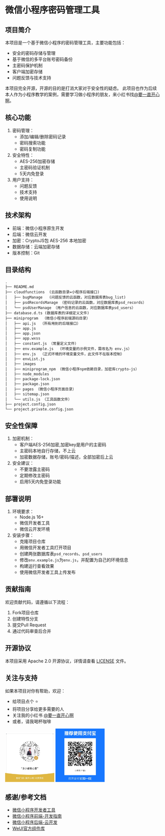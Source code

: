 # 微信小程序密码管理工具

## 项目简介
本项目是一个基于微信小程序的密码管理工具，主要功能包括：
- 安全的密码存储与管理
- 基于微信的多平台账号密码备份
- 主密码保护机制
- 客户端加密存储
- 问题反馈与技术支持

本项目完全开源，开源的目的是打消大家对于安全性的疑虑。
此项目也作为后续本人作为小程序教学的案例，需要学习做小程序的朋友，来小红书找[@要一直开心啊](https://www.xiaohongshu.com/user/profile/610e50bd00000000010088fd)。

## 核心功能
1. 密码管理：
   - 添加/编辑/删除密码记录
   - 密码搜索功能
   - 密码复制功能
2. 安全特性：
   - AES-256加密存储
   - 主密码验证机制
   - 5天内免登录
3. 用户支持：
   - 问题反馈
   - 技术支持
   - 使用说明

## 技术架构
- 前端：微信小程序原生开发
- 后端：微信云开发
- 加密：CryptoJS包 AES-256 本地加密
- 数据存储：云端加密存储
- 版本控制：Git

## 目录结构

```
.
├── README.md
├── cloudfunctions  (云函数目录=小程序后端接口)
│   ├── bugManage   (问题反馈的云函数，对应数据库表bug_list)
│   ├── psdRecordsManage （密码记录的云函数，对应数据库表psd_records）
│   └── psdUserManage （用户信息的云函数，对应数据库表psd_users）
├── database.d.ts (数据库表的详细定义文件)
├── miniprogram  （微信小程序前端源码目录）
│   ├── api.js  （所有用到的后端接口）
│   ├── app.js
│   ├── app.json
│   ├── app.wxss
│   ├── constant.js （常量定义文件）
│   ├── env.example.js  （环境变量的示例文件，需改名为 env.js）
│   ├── env.js  （正式环境的环境变量文件，此文件不在版本控制）
│   ├── envList.js
│   ├── images
│   ├── miniprogram_npm （微信小程序npm依赖目录，加密库crypto-js）
│   ├── node_modules
│   ├── package-lock.json
│   ├── package.json
│   ├── pages （微信小程序页面目录）
│   ├── sitemap.json
│   └── utils.js （工具函数文件）
├── project.config.json
└── project.private.config.json
```

## 安全性保障
1. 加密机制：
   - 客户端AES-256加密,加密key是用户的主密码
   - 主密码本地自行存储，不上云
   - 加密数据存储，账号/密码/描述，全部加密后上云
2. 安全建议：
   - 不要泄露主密码
   - 定期修改主密码
   - 启用5天内免登录功能

## 部署说明
1. 环境要求：
   - Node.js 16+
   - 微信开发者工具
   - 微信云开发环境
2. 安装步骤：
   - 克隆项目仓库
   - 用微信开发者工具打开项目
   - 创建两张数据库表`psd_records`、`psd_users`
   - 修改`env.example.js`为`env.js`，并配置为自己的环境信息
   - 构建运行查看效果
   - 使用微信开发者工具上传发布

## 贡献指南
欢迎贡献代码，请遵循以下流程：
1. Fork项目仓库
2. 创建特性分支
3. 提交Pull Request
4. 通过代码审查后合并

## 开源协议
本项目采用 Apache 2.0 开源协议，详情请查看 [LICENSE](LICENSE) 文件。

## 关注与支持
如果本项目对你有帮助，欢迎：
- 给项目点个 ⭐️
- 将项目分享给更多需要的人
- 关注我的小红书 [@要一直开心啊](https://www.xiaohongshu.com/user/profile/610e50bd00000000010088fd)
- 或者，请我喝杯咖啡

<img src="./miniprogram/images/wx.jpeg" width=160 />
<img src="./miniprogram/images/zfb.jpeg" width=160 />

## 感谢/参考文档
- [微信小程序开发者工具](https://developers.weixin.qq.com/miniprogram/dev/devtools/devtools.html)
- [微信小程序前端-开发指南](https://developers.weixin.qq.com/miniprogram/dev/framework/)
- [微信小程序后端-云开发](https://developers.weixin.qq.com/miniprogram/dev/wxcloudservice/wxcloud/basis/getting-started.html)
- [WeUI官方组件库](https://weui.io/)
